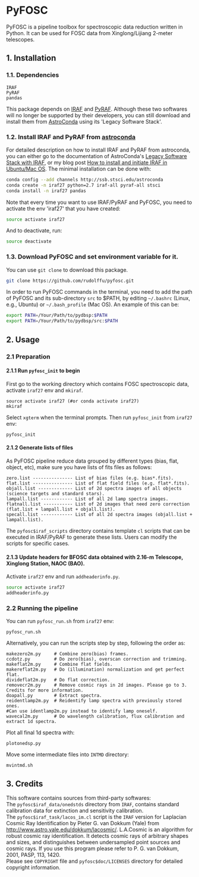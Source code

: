 # PyFOSC
PyFOSC is a pipeline toolbox for spectroscopic data reduction written in Python. It can be used for FOSC data from Xinglong/Lijiang 2-meter telescopes.

## 1. Installation
### 1.1. Dependencies
```
IRAF
PyRAF
pandas
```
This package depends on [IRAF](http://iraf.noao.edu/) and [PyRAF](http://www.stsci.edu/institute/software_hardware/pyraf). Although these two softwares will no longer be supported by their developers, you can still download and install them from [AstroConda](https://astroconda.readthedocs.io/en/latest/) using its 'Legacy Software Stack'.
### 1.2. Install IRAF and PyRAF from [astroconda](https://astroconda.readthedocs.io/en/latest/)

For detailed description on how to install IRAF and PyRAF from astroconda, you can either go to the documentation of AstroConda's [Legacy Software Stack with IRAF](https://astroconda.readthedocs.io/en/latest/installation.html#legacy-software-stack-with-iraf), or my blog post [How to install and initiate IRAF in Ubuntu/Mac OS](https://rudolffu.github.io/tech/iraf-installation/). The minimal installation can be done with:

```Bash
conda config --add channels http://ssb.stsci.edu/astroconda
conda create -n iraf27 python=2.7 iraf-all pyraf-all stsci
conda install -n iraf27 pandas
```
Note that every time you want to use IRAF/PyRAF and PyFOSC, you need to activate the env 'iraf27' that you have created:

```Bash
source activate iraf27
```
And to deactivate, run:  
```Bash
source deactivate
```

### 1.3. Download PyFOSC and set environment variable for it.

You can use `git clone` to download this package.  
```bash
git clone https://github.com/rudolffu/pyfosc.git
```
In order to run PyFOSC commands in the terminal, you need to add the path of PyFOSC and its sub-directory `src` to $PATH, by editing `~/.bashrc` (Linux, e.g., Ubuntu) or `~/.bash_profile` (Mac OS). An example of this can be:
```Bash
export PATH=/Your/Path/to/pydbsp:$PATH
export PATH=/Your/Path/to/pydbsp/src:$PATH
```

## 2. Usage

### 2.1 Preparation

#### 2.1.1 Run `pyfosc_init` to begin

First go to the working directory which contains FOSC spectroscopic data, activate `iraf27` env and `mkiraf`.
```
source activate iraf27 (#or conda activate iraf27)
mkiraf
```  
Select `xgterm` when the terminal prompts. Then run `pyfosc_init` from `iraf27` env:
```
pyfosc_init
```

#### 2.1.2 Generate lists of files

As PyFOSC pipeline reduce data grouped by different types (bias, flat, object, etc), make sure you have lists of fits files as follows:
```
zero.list --------------- List of bias files (e.g. bias*.fits).
flat.list --------------- List of flat field files (e.g. flat*.fits).
objall.list ------------- List of 2d spectra images of all objects (science targets and standard stars).
lampall.list ------------ List of all 2d lamp spectra images.
flatnall.list ----------- List of 2d images that need zero correction (flat.list + lampall.list + objall.list).
specall.list ------------ List of all 2d spectra images (objall.list + lampall.list).
```

The `pyfosc$iraf_scripts` directory contains template `cl` scripts that can be executed in IRAF/PyRAF to generate these lists. Users can modify the scripts for specific cases.  

#### 2.1.3 Update headers for BFOSC data obtained with 2.16-m Telescope, Xinglong Station, NAOC (BAO).
Activate `iraf27` env and run `addheaderinfo.py`.
```bash
source activate iraf27
addheaderinfo.py
```

### 2.2 Running the pipeline
You can run `pyfosc_run.sh` from `iraf27` env:
```
pyfosc_run.sh
```
Alternatively, you can run the scripts step by step, following the order as:
```
makezero2m.py     # Combine zero(bias) frames.
ccdotz.py         # Do zero(bias), overscan correction and trimming.
makeflat2m.py     # Combine flat fields.
makereflat2m.py   # Do (illumination) normalization and get perfect flat.
divideflat2m.py   # Do flat correction.
removecr2m.py     # Remove cosmic rays in 2d images. Please go to 3. Credits for more information.
doapall.py        # Extract spectra.
reidentlamp2m.py  # Reidentify lamp spectra with previously stored ones.
#Can use identlamp2m.py instead to identify lamp oneself.
wavecal2m.py      # Do wavelength calibration, flux calibration and extract 1d spectra.
```

Plot all final 1d spectra with:
```
plotonedsp.py
```

Move some intermediate files into `INTMD` directory:
```
mvintmd.sh
```

## 3. Credits

This software contains sources from third-party softwares:  
The `pyfosc$iraf_data/onedstds` directory from `IRAF`, contains standard calibration data for extinction and sensitivity calibration.  
The `pyfosc$iraf_task/lacos_im.cl` script is the `IRAF` version for Laplacian Cosmic Ray Identification by Pieter G. van Dokkum (Yale) from http://www.astro.yale.edu/dokkum/lacosmic/. L.A.Cosmic is an algorithm for robust cosmic ray identification. It detects cosmic rays of arbitrary shapes and sizes, and distinguishes between undersampled point sources and cosmic rays. If you use this program please refer to P. G. van Dokkum, 2001, PASP, 113, 1420.  
Please see `COPYRIGHT` file and `pyfosc$doc/LICENSES` directory for detailed copyright information.  

